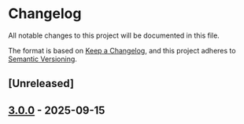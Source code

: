 # Changelog

All notable changes to this project will be documented in this file.

The format is based on [Keep a Changelog](https://keepachangelog.com/en/1.0.0/),
and this project adheres to [Semantic Versioning](https://semver.org/spec/v2.0.0.html).

## [Unreleased]

## [3.0.0](https://github.com/oxc-project/json-strip-comments/compare/json-strip-comments-v2.0.0...json-strip-comments-v2.0.1) - 2025-09-15
